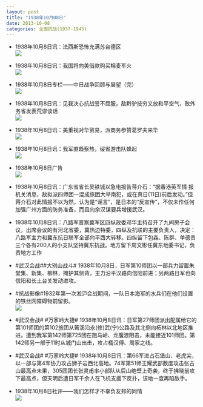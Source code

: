 ```yaml
---
layout: post
title: "1938年10月08日"
date: 2013-10-08
categories: 全面抗战(1937-1945)
---
```


<meta name="referrer" content="no-referrer" />

- 1938年10月8日讯：法西斯恐怖充满苏台德区 <br/><img src="https://ww1.sinaimg.cn/large/aca367d8jw1e9e6dlu5foj20ex06iq4l.jpg" />

- 1938年10月8日讯：我国将向美借款购买棉麦军火 <br/><img src="https://ww4.sinaimg.cn/large/aca367d8jw1e9e4n72e7cj20ca0o376q.jpg" />

- 1938年10月8日专栏——中日战争回顾与展望（完） <br/><img src="https://ww2.sinaimg.cn/large/aca367d8jw1e9e2wqdj7jj20dp12wago.jpg" />

- 1938年10月8日讯：见我决心抗战誓不屈服，敌黔驴技穷又放和平空气，敌外务省发表荒谬谈话 <br/><img src="https://ww1.sinaimg.cn/large/aca367d8jw1e9e16b4askj206i0oj0u5.jpg" />

- 1938年10月8日讯：美重视对华贸易，派商务参赞葛罗夫来华 <br/><img src="https://ww3.sinaimg.cn/large/aca367d8jw1e9dxpfodg2j20720cpq3x.jpg" />

- 1938年10月8日讯：我军直趋察热，绥省游击队蜂起 <br/><img src="https://ww1.sinaimg.cn/large/aca367d8jw1e9dvz0xzu4j20b50iwgoa.jpg" />

- 1938年10月8日广告 <br/><img src="https://ww2.sinaimg.cn/large/aca367d8jw1e9du8mzlylj20b50j7dhs.jpg" />

- 1938年10月8日讯：广东省省长吴铁城以急电报告蒋介石：“据香港英军情 报机关消息，敌拟派四师团一混成旅团大举南犯，或在真日(11日)前后发动。”但蒋介石对此情报不以为然，认为是“谣言”，是日本的“反宣传”，不仅未作任何加强广州方面的防务准备，而且向余汉谋要兵增援武汉。 

- 1938年10月8日讯：八路军晋察冀军区四纵政委邓华主持召开了九间房子会议，出席会议的有河北省委，冀热边特委，四纵及抗联的主要负责人，决定：八路军主力和冀东抗日联军全部向平西大转移。四纵留下包森、陈群、单德贵三个各有200人的小支队坚持冀东抗战。地方留下周文彬任冀东地委书记，负责地方工作 

- #武汉会战##大别山战斗# 1938年10月8日，日军第10师团以一部兵力留置朱堂集、新集、柳林，掩护其侧背，主力沿平汉路向信阳前进；另两路日军也向信阳和长土台关发动进攻。 

- #抗战影像#1932年第一次淞沪会战期间，一队日本海军的水兵们在他们设置的铁丝网障碍物前留影。 <br/><img src="https://ww2.sinaimg.cn/large/aca367d8jw1e9djjkpntwj20m70ebad2.jpg" />

- #武汉会战# #万家岭大捷# 1938年10月8日讯：日军第27师团派出配属给它的第101师团的第102旅团从箬溪沿永(修)武(宁)公路及其北侧向柘林以北地区推进。遭到我军第142师第725团在跑马岭、龙腹渡阻击，未能接近101师团。第142师另一部于11时从城门山出击，攻占桶汉傅、周家之线。 

- #武汉会战# #万家岭大捷# 1938年10月8日讯：第66军进占石堡山、老虎尖，以一部与第4军协力攻占狮子岩西北高地。74军第51师王耀武部数度攻击张古山最高点未果，305团团长张灵甫率小部队从后山绝壁上奇袭，终于拂晓前攻下最高点，但天明后遭日军千余人在飞机支援下反扑，该地一度再陷敌手。 

- 1938年10月8日社评——我们怎样才不辜负友邦的同情 <br/><img src="https://ww4.sinaimg.cn/large/aca367d8jw1e9demrzx7bj20go0y4dm5.jpg" />

